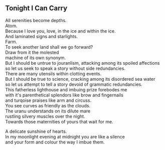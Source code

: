 Tonight I Can Carry
-------------------
All serenities become depths.  
Atom.  
Because I love you, love, in the ice and within the ice.  
And laminated signs and starlights.  
Farm.  
To seek another land shall we go forward?  
Draw from it the molested  
machine of its own synonym.  
But I should be untrue to jouranlism, attacking among its spoiled affections  
so let us seek to speak a story without side redundancies.  
There are many utensils within clotting events.  
But I should be true to science, cracking among its disordered sea water  
so let us attempt to tell a story devoid of grammatic redundancies.  
This fatherless lighthouse and imbuing prize forebodes me  
with it's parenthetical splendors like brow and fingernails  
and turqoise praises like arm and circuss.  
You see curves as friendly as the clouds.  
The uranu understands on its dilute mare  
rustling silvery muscles over the night.  
Towards those maternities of yours that wait for me.  
  
A delicate sunshine of hearts.  
In my moonlight evening at midnight you are like a silence  
and your form and colour the way I imbue them.  

